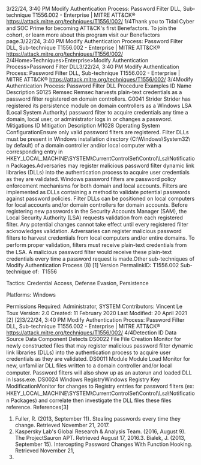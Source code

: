 3/22/24, 3:40 PM Modify Authentication Process: Password Filter DLL, Sub-technique T1556.002 - Enterprise | MITRE ATT&CK®
https://attack.mitre.org/techniques/T1556/002/ 1/4Thank you to Tidal Cyber and SOC Prime for becoming ATT&CK's ﬁrst Benefactors. To join the cohort, or learn more about this program visit our
Benefactors page.3/22/24, 3:40 PM Modify Authentication Process: Password Filter DLL, Sub-technique T1556.002 - Enterprise | MITRE ATT&CK®
https://attack.mitre.org/techniques/T1556/002/ 2/4Home>Techniques>Enterprise>Modify Authentication Process>Password Filter DLL3/22/24, 3:40 PM Modify Authentication Process: Password Filter DLL, Sub-technique T1556.002 - Enterprise | MITRE ATT&CK®
https://attack.mitre.org/techniques/T1556/002/ 3/4Modify Authentication Process: Password Filter DLL
Procedure Examples
ID Name Description
S0125 Remsec Remsec harvests plain-text credentials as a password ﬁlter registered on domain controllers.
G0041 Strider Strider has registered its persistence module on domain controllers as a Windows LSA (Local System Authority)
password ﬁlter to acquire credentials any time a domain, local user, or administrator logs in or changes a
password.
Mitigations
ID Mitigation Description
M1028 Operating
System
ConﬁgurationEnsure only valid password ﬁlters are registered. Filter DLLs must be present in Windows installation
directory (C:\Windows\System32\ by default) of a domain controller and/or local computer with a
corresponding entry in HKEY\_LOCAL\_MACHINE\SYSTEM\CurrentControlSet\Control\Lsa\Notiﬁcation
Packages.Adversaries may register malicious password ﬁlter dynamic link libraries (DLLs) into the authentication process to acquire user credentials
as they are validated.
Windows password ﬁlters are password policy enforcement mechanisms for both domain and local accounts. Filters are implemented as
DLLs containing a method to validate potential passwords against password policies. Filter DLLs can be positioned on local computers for
local accounts and/or domain controllers for domain accounts. Before registering new passwords in the Security Accounts Manager (SAM),
the Local Security Authority (LSA) requests validation from each registered ﬁlter. Any potential changes cannot take effect until every
registered ﬁlter acknowledges validation.
Adversaries can register malicious password ﬁlters to harvest credentials from local computers and/or entire domains. To perform proper
validation, ﬁlters must receive plain-text credentials from the LSA. A malicious password ﬁlter would receive these plain-text credentials every
time a password request is made.Other sub-techniques of Modify Authentication Process (8)
[1]
Version PermalinkID: T1556.002
Sub-technique of:  T1556

Tactics: Credential Access, Defense Evasion, Persistence

Platforms: Windows

Permissions Required: Administrator, SYSTEM
Contributors: Vincent Le Toux
Version: 2.0
Created: 11 February 2020
Last Modiﬁed: 20 April 2021
[2]
[2]3/22/24, 3:40 PM Modify Authentication Process: Password Filter DLL, Sub-technique T1556.002 - Enterprise | MITRE ATT&CK®
https://attack.mitre.org/techniques/T1556/002/ 4/4Detection
ID Data Source Data Component Detects
DS0022 File File Creation Monitor for newly constructed ﬁles that may register malicious password ﬁlter
dynamic link libraries (DLLs) into the authentication process to acquire user
credentials as they are validated.
DS0011 Module Module Load Monitor for new, unfamiliar DLL ﬁles written to a domain controller and/or local
computer. Password ﬁlters will also show up as an autorun and loaded DLL in
lsass.exe.
DS0024 Windows RegistryWindows
Registry Key
ModiﬁcationMonitor for changes to Registry entries for password ﬁlters (ex:
HKEY\_LOCAL\_MACHINE\SYSTEM\CurrentControlSet\Control\Lsa\Notiﬁcation
Packages) and correlate then investigate the DLL ﬁles these ﬁles reference.
References[3]
1. Fuller, R. (2013, September 11). Stealing passwords every time
they change. Retrieved November 21, 2017.
2. Kaspersky Lab's Global Research & Analysis Team. (2016,
August 9). The ProjectSauron APT. Retrieved August 17, 2016.3. Bialek, J. (2013, September 15). Intercepting Password
Changes With Function Hooking. Retrieved November 21,
2017.